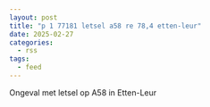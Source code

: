 ```yaml
---
layout: post
title: "p 1 77181 letsel a58 re 78,4 etten-leur"
date: 2025-02-27
categories: 
  - rss
tags: 
  - feed
---
```


Ongeval met letsel op A58 in Etten-Leur
